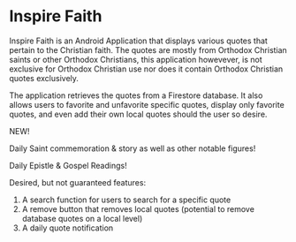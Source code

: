 ﻿# Inspire Faith


 Inspire Faith is an Android Application that displays various quotes that pertain to the Christian faith. The quotes are mostly from Orthodox Christian saints or other Orthodox Christians, this application howevever, is not exclusive for Orthodox Christian use nor does it contain Orthodox Christian quotes exclusively.

 The application retrieves the quotes from a Firestore database. It also allows users to favorite and unfavorite specific quotes, display only favorite quotes, and even add their own local quotes should the user so desire.

 NEW!
 
 Daily Saint commemoration & story as well as other notable figures!
 
 Daily Epistle & Gospel Readings!



 Desired, but not guaranteed features: 
 1) A search function for users to search for a specific quote
 2) A remove button that removes local quotes (potential to remove database quotes on a local level)
 3) A daily quote notification
